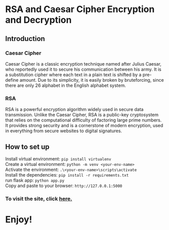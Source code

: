 # RSA and Caesar Cipher Encryption and Decryption   
## Introduction   
### Caesar Cipher   
Caesar Cipher is a classic encryption technique named after Julius Caesar, who reportedly used it to secure his communication between his army. It is a substitution cipher where each text in a plain text is shifted by a pre-define amount. Due to its simplicity, it is easily broken by bruteforcing, since there are only 26 alphabet in the English alphabet system.   
### RSA   
RSA is a powerful encryption algorithm widely used in secure data transmission. Unlike the Caesar Cipher, RSA is a public-key cryptosystem that relies on the computational difficulty of factoring large prime numbers. It provides strong security and is a cornerstone of modern encryption, used in everything from secure websites to digital signatures.   
## How to set up   
Install virtual environment: ```pip install virtualenv```   
Create a virtual environment: ```python -m venv <your-env-name>```   
Activate the environment: ```.\<your-env-name>\scripts\activate```   
Install the dependencies: ```pip install -r requirements.txt```   
run flask app: ```python app.py```   
Copy and paste to your browser: ```http://127.0.0.1:5000```   
### To visit the site, click [here.](https://cryptography-yquc.onrender.com/)  
# Enjoy!
